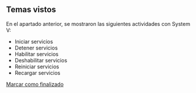 ## Temas vistos

En el apartado anterior, se mostraron las siguientes actividades con System V:
* Iniciar servicios
* Detener servicios
* Habilitar servicios
* Deshabilitar servicios
* Reiniciar servicios
* Recargar servicios


<a onclick="test()" href="https://fx-learning.mgait.services/finish/services-systemv" target="_parent" class="btn primary-btn">Marcar como finalizado</a>

